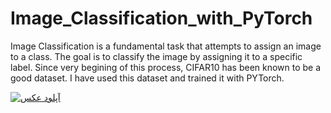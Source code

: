 # Image_Classification_with_PyTorch

Image Classification is a fundamental task that attempts to assign an image to a class. The goal is to classify the image by assigning it to a specific label.
Since very begining of this process, CIFAR10 has been known to be a good dataset. I have used this dataset and trained it with PYTorch.


<a href="http://uupload.ir/" target="_blank"><img src="http://uupload.ir/files/ai73_5.jpg" border="0" alt="آپلود عکس" /></a>
